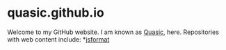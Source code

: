 # quasic.github.io
Welcome to my GitHub website.
I am known as [Quasic](//github.comyQuasic), here.
Repositories with web content include:
*[jsformat](./jsformat)
